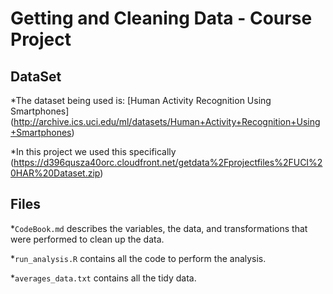 Getting and Cleaning Data - Course Project
==========================================
## DataSet
*The dataset being used is: [Human Activity Recognition Using Smartphones] (http://archive.ics.uci.edu/ml/datasets/Human+Activity+Recognition+Using+Smartphones) 

*In this project we used this specifically (https://d396qusza40orc.cloudfront.net/getdata%2Fprojectfiles%2FUCI%20HAR%20Dataset.zip)

## Files

*`CodeBook.md` describes the variables, the data, and transformations that were performed to clean up the data.

*`run_analysis.R` contains all the code to perform the analysis.

*`averages_data.txt` contains all the tidy data.

